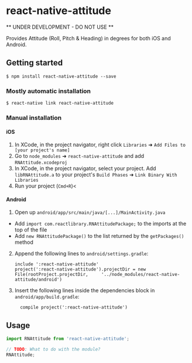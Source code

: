 
# react-native-attitude

** UNDER DEVELOPMENT - DO NOT USE **

Provides Attitude (Roll, Pitch & Heading) in degrees for both iOS and Android.

## Getting started

`$ npm install react-native-attitude --save`

### Mostly automatic installation

`$ react-native link react-native-attitude`

### Manual installation


#### iOS

1. In XCode, in the project navigator, right click `Libraries` ➜ `Add Files to [your project's name]`
2. Go to `node_modules` ➜ `react-native-attitude` and add `RNAttitude.xcodeproj`
3. In XCode, in the project navigator, select your project. Add `libRNAttitude.a` to your project's `Build Phases` ➜ `Link Binary With Libraries`
4. Run your project (`Cmd+R`)<

#### Android

1. Open up `android/app/src/main/java/[...]/MainActivity.java`
  - Add `import com.reactlibrary.RNAttitudePackage;` to the imports at the top of the file
  - Add `new RNAttitudePackage()` to the list returned by the `getPackages()` method
2. Append the following lines to `android/settings.gradle`:
  	```
  	include ':react-native-attitude'
  	project(':react-native-attitude').projectDir = new File(rootProject.projectDir, 	'../node_modules/react-native-attitude/android')
  	```
3. Insert the following lines inside the dependencies block in `android/app/build.gradle`:
  	```
      compile project(':react-native-attitude')
  	```

## Usage
```javascript
import RNAttitude from 'react-native-attitude';

// TODO: What to do with the module?
RNAttitude;
```
